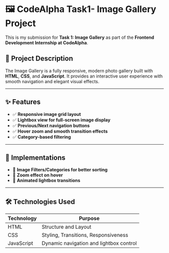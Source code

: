 # 🖼️ CodeAlpha Task1- Image Gallery Project

This is my submission for **Task 1: Image Gallery** as part of the **Frontend Development Internship at CodeAlpha**.

## 📸 Project Description

The Image Gallery is a fully responsive, modern photo gallery built with **HTML**, **CSS**, and **JavaScript**. It provides an interactive user experience with smooth navigation and elegant visual effects.

---

## ✨ Features

- ✅ **Responsive image grid layout**
- ✅ **Lightbox view for full-screen image display**
- ✅ **Previous/Next navigation buttons**
- ✅ **Hover zoom and smooth transition effects**
- ✅ **Category-based filtering**

---

## 🧠 Implementations

- 🔹 **Image Filters/Categories for better sorting**
- 🔹 **Zoom effect on hover**
- 🔹 **Animated lightbox transitions**

---
## 🛠️ Technologies Used

| Technology | Purpose |
|------------|---------|
| HTML       | Structure and Layout |
| CSS        | Styling, Transitions, Responsiveness |
| JavaScript | Dynamic navigation and lightbox control |

